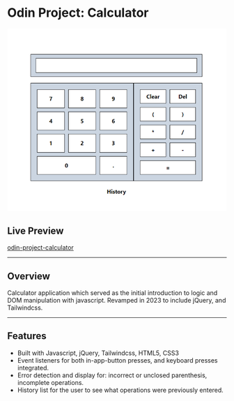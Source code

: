 # Odin Project: Calculator

![image](calculator.png)

## Live Preview

[odin-project-calculator](https://gamadjg.github.io/odin-project-calculator/)

---

## Overview

Calculator application which served as the initial introduction to logic and DOM manipulation with javascript. Revamped in 2023 to include jQuery, and Tailwindcss.

---

## Features

- Built with Javascript, jQuery, Tailwindcss, HTML5, CSS3
- Event listeners for both in-app-button presses, and keyboard presses integrated.
- Error detection and display for: incorrect or unclosed parenthesis, incomplete operations.
- History list for the user to see what operations were previously entered.
